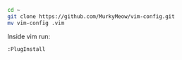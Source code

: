```sh
cd ~
git clone https://github.com/MurkyMeow/vim-config.git
mv vim-config .vim
```

Inside vim run:

```sh
:PlugInstall
```
